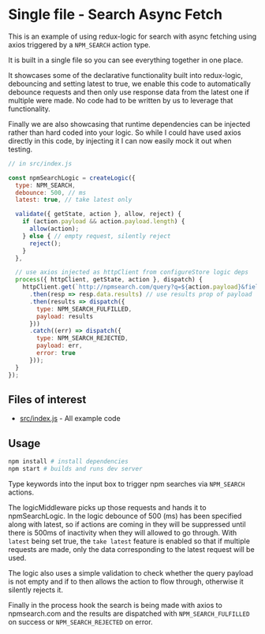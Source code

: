 # Single file - Search Async Fetch

This is an example of using redux-logic for search with async fetching using axios triggered by a `NPM_SEARCH` action type.

It is built in a single file so you can see everything together in one place.

It showcases some of the declarative functionality built into redux-logic, debouncing and setting latest to true, we enable this code to automatically debounce requests and then only use response data from the latest one if multiple were made. No code had to be written by us to leverage that functionality.

Finally we are also showcasing that runtime dependencies can be injected rather than hard coded into your logic. So while I could have used axios directly in this code, by injecting it I can now easily mock it out when testing.


```js
// in src/index.js

const npmSearchLogic = createLogic({
  type: NPM_SEARCH,
  debounce: 500, // ms
  latest: true, // take latest only

  validate({ getState, action }, allow, reject) {
    if (action.payload && action.payload.length) {
      allow(action);
    } else { // empty request, silently reject
      reject();
    }
  },

  // use axios injected as httpClient from configureStore logic deps
  process({ httpClient, getState, action }, dispatch) {
    httpClient.get(`http://npmsearch.com/query?q=${action.payload}&fields=name,description`)
      .then(resp => resp.data.results) // use results prop of payload
      .then(results => dispatch({
        type: NPM_SEARCH_FULFILLED,
        payload: results
      }))
      .catch((err) => dispatch({
        type: NPM_SEARCH_REJECTED,
        payload: err,
        error: true
      }));
  }
});
```

## Files of interest

 - [src/index.js](./src/index.js) - All example code

## Usage

```bash
npm install # install dependencies
npm start # builds and runs dev server
```

Type keywords into the input box to trigger npm searches via `NPM_SEARCH` actions.

The logicMiddleware picks up those requests and hands it to npmSearchLogic. In the logic debounce of 500 (ms) has been specified along with latest, so if actions are coming in they will be suppressed until there is 500ms of inactivity when they will allowed to go through. With `latest` being set true, the `take latest` feature is enabled so that if multiple requests are made, only the data corresponding to the latest request will be used.

The logic also uses a simple validation to check whether the query payload is not empty and if to then allows the action to flow through, otherwise it silently rejects it.

Finally in the process hook the search is being made with axios to npmsearch.com and the results are dispatched with `NPM_SEARCH_FULFILLED` on success or `NPM_SEARCH_REJECTED` on error.
